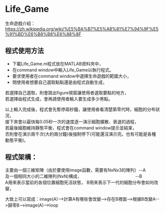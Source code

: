 # Life_Game  
 生命遊戲介紹：https://zh.wikipedia.org/wiki/%E5%BA%B7%E5%A8%81%E7%94%9F%E5%91%BD%E6%B8%B8%E6%88%8F

## 程式使用方法
* 下載Life_Game.m程式放在MATLAB資料夾中，
* 在command window中輸入Life_Game以執行程式。
* 要求使用者在command window中選擇生命遊戲的範圍大小，
* 問使用者想要自己選取點點還是由程式自動生成，  

若選擇自己選取，則會跳出figure視窗讓使用者選取要點的地方，  
若選擇由程式生成，會再請使用者輸入要生成多少黑點。  
  
以上輸入完成後，程式會先暫停兩秒鐘，讓使用者看清楚第零代時，細胞的分布狀況，  
接下來會以最快每0.05秒一次的速度逐一演示細胞擴散、衰退的過程，  
若最後細胞維持靜態平衡，程式會在command window提示並結束，  
否則會在演示兩千次(大約兩分鐘)後強制停下(可能還沒演示完。也有可能是各種動態平衡)。  

## 程式架構：
主要由一個三維矩陣（由於要使用image函數，需要有NxNx3的陣列）--A  
及一個相同大小的二維陣列(NxN)構成，　　　　　　　　　　　　　--B  
A用來表示當前的各個位置細胞死活狀態，
B用來表示下一代的細胞分布會如何改變，  

大致上可以寫成：image(A)-->計算A有哪些會改變-->存在B裡面-->根據B改變A-->歸零B-->image(A)-->loop
